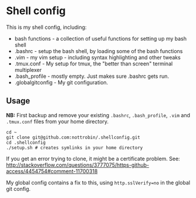 Shell config
===

This is my shell config, including:

- bash functions - a collection of useful functions for setting up my bash shell
- .bashrc - setup the bash shell, by loading some of the bash functions
- .vim - my vim setup - including syntax highlighting and other tweaks
- .tmux.conf - My setup for tmux, the "better than screen" terminal multiplexer
- .bash_profile - mostly empty. Just makes sure .bashrc gets run.
- .globalgitconfig - My git configuration.

Usage
---

**NB:** First backup and remove your existing `.bashrc`, `.bash_profile`, `.vim` and `.tmux.conf` files from your home directory.

```
cd ~
git clone git@github.com:nottrobin/.shellconfig.git
cd .shellconfig
./setup.sh # creates symlinks in your home directory
```

If you get an error trying to clone, it might be a certificate problem. See:
http://stackoverflow.com/questions/3777075/https-github-access/4454754#comment-11700318

My global config contains a fix to this, using `http.sslVerify=no` in the global git config.

